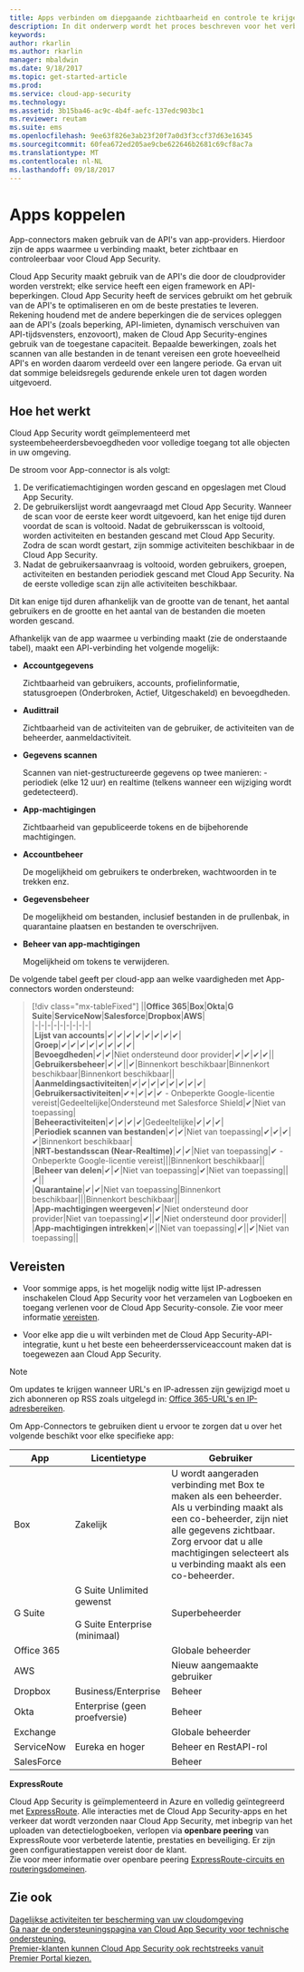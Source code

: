 ```yaml
---
title: Apps verbinden om diepgaande zichtbaarheid en controle te krijgen met Cloud App Security | Microsoft Docs
description: In dit onderwerp wordt het proces beschreven voor het verbinden van apps met API-connectors met apps in de cloud van uw organisatie.
keywords: 
author: rkarlin
ms.author: rkarlin
manager: mbaldwin
ms.date: 9/18/2017
ms.topic: get-started-article
ms.prod: 
ms.service: cloud-app-security
ms.technology: 
ms.assetid: 3b15ba46-ac9c-4b4f-aefc-137edc903bc1
ms.reviewer: reutam
ms.suite: ems
ms.openlocfilehash: 9ee63f826e3ab23f20f7a0d3f3ccf37d63e16345
ms.sourcegitcommit: 60fea672ed205ae9cbe622646b2681c69cf8ac7a
ms.translationtype: MT
ms.contentlocale: nl-NL
ms.lasthandoff: 09/18/2017
---
```

# <a name="connect-apps"></a>Apps koppelen 
App-connectors maken gebruik van de API's van app-providers. Hierdoor zijn de apps waarmee u verbinding maakt, beter zichtbaar en controleerbaar voor Cloud App Security.  
  
Cloud App Security maakt gebruik van de API's die door de cloudprovider worden verstrekt; elke service heeft een eigen framework en API-beperkingen. Cloud App Security heeft de services gebruikt om het gebruik van de API's te optimaliseren en om de beste prestaties te leveren. Rekening houdend met de andere beperkingen die de services opleggen aan de API's (zoals beperking, API-limieten, dynamisch verschuiven van API-tijdsvensters, enzovoort), maken de Cloud App Security-engines gebruik van de toegestane capaciteit. Bepaalde bewerkingen, zoals het scannen van alle bestanden in de tenant vereisen een grote hoeveelheid API's en worden daarom verdeeld over een langere periode. Ga ervan uit dat sommige beleidsregels gedurende enkele uren tot dagen worden uitgevoerd.  
  
## <a name="how-it-works"></a>Hoe het werkt  
Cloud App Security wordt geïmplementeerd met systeembeheerdersbevoegdheden voor volledige toegang tot alle objecten in uw omgeving.  
  
De stroom voor App-connector is als volgt:
1. De verificatiemachtigingen worden gescand en opgeslagen met Cloud App Security.
2.  De gebruikerslijst wordt aangevraagd met Cloud App Security. Wanneer de scan voor de eerste keer wordt uitgevoerd, kan het enige tijd duren voordat de scan is voltooid. Nadat de gebruikersscan is voltooid, worden activiteiten en bestanden gescand met Cloud App Security. Zodra de scan wordt gestart, zijn sommige activiteiten beschikbaar in de Cloud App Security. 
4. Nadat de gebruikersaanvraag is voltooid, worden gebruikers, groepen, activiteiten en bestanden periodiek gescand met Cloud App Security. Na de eerste volledige scan zijn alle activiteiten beschikbaar. 
 
Dit kan enige tijd duren afhankelijk van de grootte van de tenant, het aantal gebruikers en de grootte en het aantal van de bestanden die moeten worden gescand. 
 
Afhankelijk van de app waarmee u verbinding maakt (zie de onderstaande tabel), maakt een API-verbinding het volgende mogelijk:  
  
-   **Accountgegevens**  
  
     Zichtbaarheid van gebruikers, accounts, profielinformatie, statusgroepen (Onderbroken, Actief, Uitgeschakeld) en bevoegdheden.  
  
-   **Audittrail**  
  
     Zichtbaarheid van de activiteiten van de gebruiker, de activiteiten van de beheerder, aanmeldactiviteit.  
  
-   **Gegevens scannen**  
  
     Scannen van niet-gestructureerde gegevens op twee manieren: - periodiek (elke 12 uur) en realtime (telkens wanneer een wijziging wordt gedetecteerd).  
  
-   **App-machtigingen**  
  
     Zichtbaarheid van gepubliceerde tokens en de bijbehorende machtigingen.  
  
-   **Accountbeheer**  
  
     De mogelijkheid om gebruikers te onderbreken, wachtwoorden in te trekken enz.  
  
-   **Gegevensbeheer**  
  
     De mogelijkheid om bestanden, inclusief bestanden in de prullenbak, in quarantaine plaatsen en bestanden te overschrijven.  
  
-   **Beheer van app-machtigingen**  
  
     Mogelijkheid om tokens te verwijderen.  
  
De volgende tabel geeft per cloud-app aan welke vaardigheden met App-connectors worden ondersteund:  

> [!div class="mx-tableFixed"]
||**Office 365**|**Box**|**Okta**|**G Suite**|**ServiceNow**|**Salesforce**|**Dropbox**|**AWS**|  
|-|-|-|-|-|-|-|-|-|  
|**Lijst van accounts**|✔|✔|✔|✔|✔|✔|✔|✔|  
|**Groep**|✔|✔|✔|✔|✔|✔|✔|✔|  
|**Bevoegdheden**|✔|✔|Niet ondersteund door provider|✔|✔|✔|✔||  
|**Gebruikersbeheer**|✔|✔||✔|Binnenkort beschikbaar|Binnenkort beschikbaar|Binnenkort beschikbaar||  
|**Aanmeldingsactiviteiten**|✔|✔|✔|✔|✔|✔|✔|✔|  
|**Gebruikersactiviteiten**|✔*|✔|✔|✔ - Onbeperkte Google-licentie vereist|Gedeeltelijke|Ondersteund met Salesforce Shield|✔|Niet van toepassing|  
|**Beheeractiviteiten**|✔|✔|✔|✔|Gedeeltelijke|✔|✔|✔|  
|**Periodiek scannen van bestanden**|✔|✔|Niet van toepassing|✔|✔|✔|✔|Binnenkort beschikbaar|  
|**NRT-bestandsscan (Near-Realtime)**|✔|✔|Niet van toepassing|✔ - Onbeperkte Google-licentie vereist|||Binnenkort beschikbaar||  
|**Beheer van delen**|✔|✔|Niet van toepassing|✔|Niet van toepassing||✔||  
|**Quarantaine**|✔|✔|Niet van toepassing|Binnenkort beschikbaar|||Binnenkort beschikbaar||  
|**App-machtigingen weergeven**|✔|Niet ondersteund door provider|Niet van toepassing|✔||✔|Niet ondersteund door provider||  
|**App-machtigingen intrekken**|✔||Niet van toepassing|✔||✔|Niet van toepassing||  
  
  
## <a name="prerequisites"></a>Vereisten  

- Voor sommige apps, is het mogelijk nodig witte lijst IP-adressen inschakelen Cloud App Security voor het verzamelen van Logboeken en toegang verlenen voor de Cloud App Security-console. Zie voor meer informatie [vereisten](network-requirements.md).

- Voor elke app die u wilt verbinden met de Cloud App Security-API-integratie, kunt u het beste een beheerdersserviceaccount maken dat is toegewezen aan Cloud App Security.  
  
> [!NOTE]  
>  Om updates te krijgen wanneer URL's en IP-adressen zijn gewijzigd moet u zich abonneren op RSS zoals uitgelegd in: [Office 365-URL's en IP-adresbereiken](https://support.office.com/article/Office-365-URLs-and-IP-address-ranges-8548a211-3fe7-47cb-abb1-355ea5aa88a2).  
  
Om App-Connectors te gebruiken dient u ervoor te zorgen dat u over het volgende beschikt voor elke specifieke app:  
  
|App|Licentietype|Gebruiker|  
|---------|------------------|----------|  
|Box|Zakelijk|U wordt aangeraden verbinding met Box te maken als een beheerder. Als u verbinding maakt als een co-beheerder, zijn niet alle gegevens zichtbaar. Zorg ervoor dat u alle machtigingen selecteert als u verbinding maakt als een co-beheerder.|  
|G Suite|G Suite Unlimited gewenst<br /><br /> G Suite Enterprise (minimaal)|Superbeheerder|  
|Office 365||Globale beheerder|  
|AWS||Nieuw aangemaakte gebruiker|  
|Dropbox|Business/Enterprise|Beheer|  
|Okta|Enterprise (geen proefversie)|Beheer|  
|Exchange||Globale beheerder|  
|ServiceNow|Eureka en hoger|Beheer en RestAPI-rol|  
|SalesForce||Beheer|  
  

**ExpressRoute**  
  
Cloud App Security is geïmplementeerd in Azure en volledig geïntegreerd met [ExpressRoute](https://azure.microsoft.com/documentation/articles/expressroute-introduction/). Alle interacties met de Cloud App Security-apps en het verkeer dat wordt verzonden naar Cloud App Security, met inbegrip van het uploaden van detectielogboeken, verlopen via **openbare peering** van ExpressRoute voor verbeterde latentie, prestaties en beveiliging. Er zijn geen configuratiestappen vereist door de klant.  
Zie voor meer informatie over openbare peering [ExpressRoute-circuits en routeringsdomeinen](https://azure.microsoft.com/documentation/articles/expressroute-circuit-peerings/).  
  
## <a name="see-also"></a>Zie ook  
[Dagelijkse activiteiten ter bescherming van uw cloudomgeving](daily-activities-to-protect-your-cloud-environment.md)   
[Ga naar de ondersteuningspagina van Cloud App Security voor technische ondersteuning.](http://support.microsoft.com/oas/default.aspx?prid=16031)   
[Premier-klanten kunnen Cloud App Security ook rechtstreeks vanuit Premier Portal kiezen.](https://premier.microsoft.com/)  
  

   